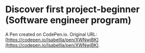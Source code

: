 # Discover first project-beginner (Software engineer program)

A Pen created on CodePen.io. Original URL: [https://codepen.io/Isabellla/pen/XWNwjBK](https://codepen.io/Isabellla/pen/XWNwjBK).


